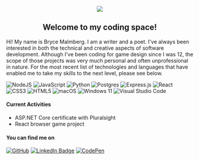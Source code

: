 <p align="center">
    <a href="https://git.io/streak-stats"><img src="https://streak-stats.demolab.com?user=bryceAM&theme=ambient-gradient&hide_border=true&mode=weekly"/></a>
</p>
<h2 align="center">Welcome to my coding space!</h2>

Hi! My name is Bryce Malmberg. I am a writer and a poet. I've always been interested in both the technical and creative aspects of software development. Although I've been coding for game design since I was 12, the scope of those projects was very much personal and often unprofessional in nature. For the most recent list of technologies and languages that have enabled me to take my skills to the next level, please see below.

![NodeJS](https://img.shields.io/badge/node.js-6DA55F?style=for-the-badge&logo=node.js&logoColor=white)
![JavaScript](https://img.shields.io/badge/javascript-%23323330.svg?style=for-the-badge&logo=javascript&logoColor=%23F7DF1E)
![Python](https://img.shields.io/badge/python-3670A0?style=for-the-badge&logo=python&logoColor=ffdd54)
![Postgres](https://img.shields.io/badge/postgres-%23316192.svg?style=for-the-badge&logo=postgresql&logoColor=white)
![Express.js](https://img.shields.io/badge/express.js-%23404d59.svg?style=for-the-badge&logo=express&logoColor=%2361DAFB)
![React](https://img.shields.io/badge/react-%2320232a.svg?style=for-the-badge&logo=react&logoColor=%2361DAFB)
![CSS3](https://img.shields.io/badge/css3-%231572B6.svg?style=for-the-badge&logo=css3&logoColor=white)
![HTML5](https://img.shields.io/badge/html5-%23E34F26.svg?style=for-the-badge&logo=html5&logoColor=white)
![macOS](https://img.shields.io/badge/mac%20os-000000?style=for-the-badge&logo=macos&logoColor=F0F0F0)
![Windows 11](https://img.shields.io/badge/Windows%2011-%230079d5.svg?style=for-the-badge&logo=Windows%2011&logoColor=white)
![Visual Studio Code](https://img.shields.io/badge/Visual%20Studio%20Code-0078d7.svg?style=for-the-badge&logo=visual-studio-code&logoColor=white)

#### Current Activities
- ASP.NET Core certificate with Pluralsight
- React browser game project

#### You can find me on
[![GitHub](https://img.shields.io/badge/github-%23121011.svg?style=for-the-badge&logo=github&logoColor=white)](https://github.com/bryceAM/)
[![LinkedIn Badge](https://img.shields.io/badge/Linkedin-0e76a8?style=for-the-badge&logo=Linkedin&logoColor=white)](https://www.linkedin.com/in/brycemalmberg/)
[![CodePen](https://img.shields.io/badge/CodePen-white?style=for-the-badge&logo=codepen&logoColor=black)](https://codepen.io/b-a-m)

<!--
**bryceAM/bryceAM** is a ✨ _special_ ✨ repository because its `README.md` (this file) appears on your GitHub profile.
![Netlify](https://img.shields.io/badge/netlify-%23000000.svg?style=for-the-badge&logo=netlify&logoColor=#00C7B7)
![Render](https://img.shields.io/badge/Render-%46E3B7.svg?style=for-the-badge&logo=render&logoColor=white)
Here are some ideas to get you started:

- 🔭 I’m currently working on ...
- 🌱 I’m currently learning ...
- 👯 I’m looking to collaborate on ...
- 🤔 I’m looking for help with ...
- 💬 Ask me about ...
- 📫 How to reach me: ...
- 😄 Pronouns: ...
- ⚡ Fun fact: ...
-->
